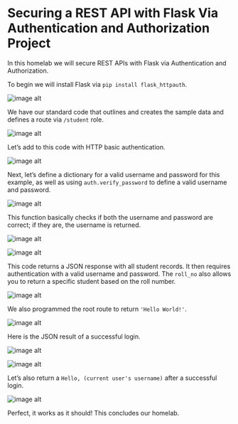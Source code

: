 <h1>Securing a REST API with Flask Via Authentication and Authorization Project</h1>

<p>In this homelab we will secure REST APIs with Flask via Authentication and Authorization.</p>

<p>To begin we will install Flask via <code>pip install flask_httpauth</code>.</p>

![image alt](https://github.com/seanguevaraflood/RESTAPI/blob/4ece5f73a4750818325c3804e4b444309afe35c2/images/Flask%20Install.png
)

<p>We have our standard code that outlines and creates the sample data and defines a route via <code>/student</code> role.</p>

![image alt](https://github.com/seanguevaraflood/RESTAPI/blob/4ece5f73a4750818325c3804e4b444309afe35c2/images/HTTP%20Authentication.png
)

<p>Let’s add to this code with HTTP basic authentication.</p>

![image alt](https://github.com/seanguevaraflood/RESTAPI/blob/d1d4f0945c5879deda15ff1cb6e0e476faac2e6b/images/HTTP%20Authentication%202.png
)

<p>Next, let’s define a dictionary for a valid username and password for this example, as well as using <code>auth.verify_password</code> to define a valid username and password.</p>

![image alt](https://github.com/seanguevaraflood/RESTAPI/blob/d1d4f0945c5879deda15ff1cb6e0e476faac2e6b/images/HTTP%20Verification%201.png
)

<p>This function basically checks if both the username and password are correct; if they are, the username is returned.</p>

![image alt](https://github.com/seanguevaraflood/RESTAPI/blob/d1d4f0945c5879deda15ff1cb6e0e476faac2e6b/images/HTTP%20Verification%202.png
)

![image alt](https://github.com/seanguevaraflood/RESTAPI/blob/d1d4f0945c5879deda15ff1cb6e0e476faac2e6b/images/HTTP%20Verification%203.png
)

<p>This code returns a JSON response with all student records. It then requires authentication with a valid username and password. The <code>roll_no</code> also allows you to return a specific student based on the roll number.</p>

![image alt](https://github.com/seanguevaraflood/RESTAPI/blob/d1d4f0945c5879deda15ff1cb6e0e476faac2e6b/images/JSON%20Response.png
)

<p>We also programmed the root route to return <code>'Hello World!'</code>.</p>

![image alt](https://github.com/seanguevaraflood/RESTAPI/blob/d1d4f0945c5879deda15ff1cb6e0e476faac2e6b/images/JSON%20Reponse%20Code%20Hello%20World.png
)

<p>Here is the JSON result of a successful login.</p>

![image alt](https://github.com/seanguevaraflood/RESTAPI/blob/d1d4f0945c5879deda15ff1cb6e0e476faac2e6b/images/JSON%20Response%201.png
)

![image alt](https://github.com/seanguevaraflood/RESTAPI/blob/d1d4f0945c5879deda15ff1cb6e0e476faac2e6b/images/JSON%20Response%201.png
)

<p>Let’s also return a <code>Hello, (current user's username)</code> after a successful login.</p>

![image alt](https://github.com/seanguevaraflood/RESTAPI/blob/d1d4f0945c5879deda15ff1cb6e0e476faac2e6b/images/JSON%20Response%202.png
)

<p>Perfect, it works as it should! This concludes our homelab.</p>
